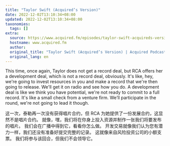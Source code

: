 ```yaml
---
title: "Taylor Swift (Acquired’s Version)"
date: 2022-12-02T13:10:34+08:00
updated: 2022-12-02T13:10:34+08:00
taxonomies:
  tags: []
extra:
  source: https://www.acquired.fm/episodes/taylor-swift-acquireds-version
  hostname: www.acquired.fm
  author: 
  original_title: "Taylor Swift (Acquired’s Version) | Acquired Podcast"
  original_lang: en
---
```


This time, once again, Taylor does not get a record deal, but RCA offers her a development deal, which is not a record deal, obviously. It's like, hey, we're going to invest resources in you and make a record that we're then going to release. We'll get it on radio and see how you do. A development deal is like we think you have potential, we're not ready to commit to a full record. It's like a small check from a venture firm. We’ll participate in the round, we're not going to lead it though.

这一次，泰勒再一次没有获得唱片合约，但 RCA 为她提供了一份发展合约，这显然不是唱片合约。 就像，嘿，我们将在你身上投入资源并制作一张我们将要发布的唱片。 我们会在广播中得到它，看看你怎么做。 开发交易就像我们认为您有潜力一样，我们还没有准备好提交完整的记录。 这就像来自风险投资公司的小额支票。 我们将参与该回合，但我们不会领导它。
